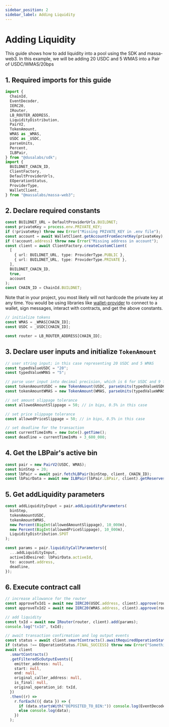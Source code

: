 ```yaml
---
sidebar_position: 2
sidebar_label: Adding Liquidity
---
```


# Adding Liquidity

This guide shows how to add liquidity into a pool using the SDK and massa-web3. In this example, we will be adding 20 USDC and 5 WMAS into a Pair of USDC/WMAS/20bps

## 1. Required imports for this guide

```ts
import {
  ChainId,
  EventDecoder,
  IERC20,
  IRouter,
  LB_ROUTER_ADDRESS,
  LiquidityDistribution,
  PairV2,
  TokenAmount,
  WMAS as _WMAS,
  USDC as _USDC,
  parseUnits,
  Percent,
  ILBPair,
} from "@dusalabs/sdk";
import {
  BUILDNET_CHAIN_ID,
  ClientFactory,
  DefaultProviderUrls,
  EOperationStatus,
  ProviderType,
  WalletClient,
} from "@massalabs/massa-web3";
```

## 2. Declare required constants

```ts
const BUILDNET_URL = DefaultProviderUrls.BUILDNET;
const privateKey = process.env.PRIVATE_KEY;
if (!privateKey) throw new Error("Missing PRIVATE_KEY in .env file");
const account = await WalletClient.getAccountFromSecretKey(privateKey);
if (!account.address) throw new Error("Missing address in account");
const client = await ClientFactory.createCustomClient(
  [
    { url: BUILDNET_URL, type: ProviderType.PUBLIC },
    { url: BUILDNET_URL, type: ProviderType.PRIVATE },
  ],
  BUILDNET_CHAIN_ID,
  true,
  account
);
const CHAIN_ID = ChainId.BUILDNET;
```

Note that in your project, you most likely will not hardcode the private key at any time. You would be using libraries like [wallet-provider](https://github.com/massalabs/wallet-provider) to connect to a wallet, sign messages, interact with contracts, and get the above constants.

```ts
// initialize tokens
const WMAS = _WMAS[CHAIN_ID];
const USDC = _USDC[CHAIN_ID];

const router = LB_ROUTER_ADDRESS[CHAIN_ID];
```

## 3. Declare user inputs and initialize `TokenAmount`

```ts
// user string input; in this case representing 20 USDC and 5 WMAS
const typedValueUSDC = "20";
const typedValueWMAS = "5";

// parse user input into decimal precision, which is 6 for USDC and 9 for WMAS
const tokenAmountUSDC = new TokenAmount(USDC, parseUnits(typedValueUSDC, USDC.decimals));
const tokenAmountWMAS = new TokenAmount(WMAS, parseUnits(typedValueWMAS, WMAS.decimals));

// set amount slippage tolerance
const allowedAmountSlippage = 50; // in bips, 0.5% in this case

// set price slippage tolerance
const allowedPriceSlippage = 50; // in bips, 0.5% in this case

// set deadline for the transaction
const currentTimeInMs = new Date().getTime();
const deadline = currentTimeInMs + 3_600_000;
```

## 4. Get the LBPair's active bin

```ts
const pair = new PairV2(USDC, WMAS);
const binStep = 20;
const lbPair = await pair.fetchLBPair(binStep, client, CHAIN_ID);
const lbPairData = await new ILBPair(lbPair.LBPair, client).getReservesAndId();
```

## 5. Get addLiquidity parameters

```ts
const addLiquidityInput = pair.addLiquidityParameters(
  binStep,
  tokenAmountUSDC,
  tokenAmountWMAS,
  new Percent(BigInt(allowedAmountSlippage), 10_000n),
  new Percent(BigInt(allowedPriceSlippage), 10_000n),
  LiquidityDistribution.SPOT
);

const params = pair.liquidityCallParameters({
  ...addLiquidityInput,
  activeIdDesired: lbPairData.activeId,
  to: account.address,
  deadline,
});
```

## 6. Execute contract call

```ts
// increase allowance for the router
const approveTxId1 = await new IERC20(USDC.address, client).approve(router, tokenAmountUSDC.raw);
const approveTxId2 = await new IERC20(WMAS.address, client).approve(router, tokenAmountWMAS.raw);

// add liquidity
const txId = await new IRouter(router, client).add(params);
console.log("txId", txId);

// await transaction confirmation and log output events
const status = await client.smartContracts().awaitRequiredOperationStatus(txId, EOperationStatus.FINAL_SUCCESS);
if (status !== EOperationStatus.FINAL_SUCCESS) throw new Error("Something went wrong");
await client
  .smartContracts()
  .getFilteredScOutputEvents({
    emitter_address: null,
    start: null,
    end: null,
    original_caller_address: null,
    is_final: null,
    original_operation_id: txId,
  })
  .then((r) =>
    r.forEach(({ data }) => {
      if (data.startsWith("DEPOSITED_TO_BIN:")) console.log(EventDecoder.decodeLiquidity(data));
      else console.log(data);
    })
  );
```
